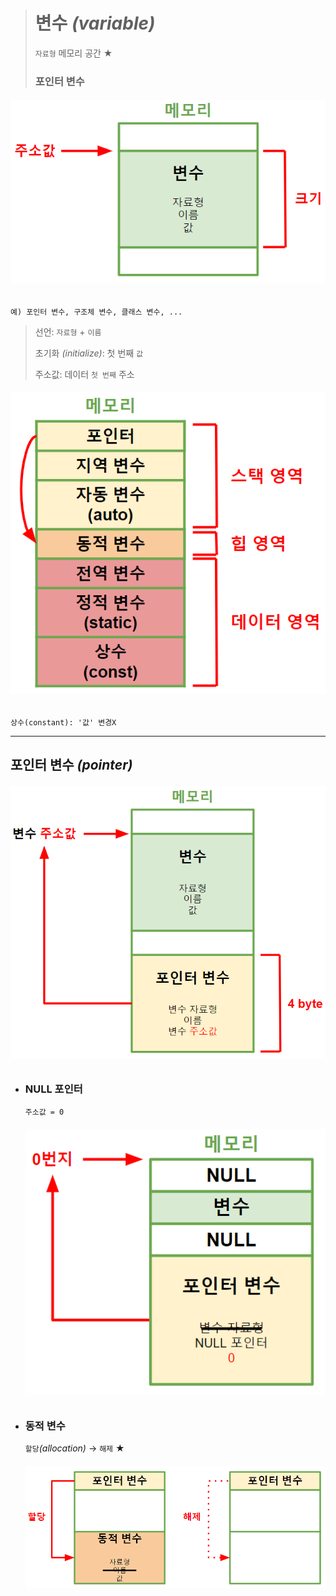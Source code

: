># 변수 *(variable)*
>`자료형` 메모리 공간 ★
> 
>### 포인터 변수 
###### <img src = 'img/변수.png'>
```
예) 포인터 변수, 구조체 변수, 클래스 변수, ...
```
>선언: `자료형` + `이름`
> 
>초기화 *(initialize)*: 첫 번째 `값`
>
>주소값: 데이터 `첫 번째` 주소
###### <img src = 'img/memory.png'>
```
상수(constant): '값' 변경X
```
---

## 포인터 변수 *(pointer)*
###### <img src = 'img/포인터 변수.png'>
+ ### NULL 포인터
  `주소값 = 0`
  ###### <img src = 'img/NULL 포인터.png'>
  
+ ### 동적 변수
  `할당`*(allocation)* → `해제` ★
  ###### <img src = 'img/동적 변수.png'>
